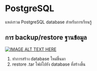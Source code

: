 # PostgreSQL
แหล่งรวม PostgreSQL database สำหรับการเรียนรู้

## การ backup/restore ฐานข้อมูล
[![IMAGE ALT TEXT HERE](https://img.youtube.com/vi/5kh9zaQ9o60/0.jpg)](https://www.youtube.com/watch?v=5kh9zaQ9o60)
1. ทำการสร้าง database ใหม่ขึ้นมา
1. restore .tar ไฟล์ไปยัง database ที่สร้างขึ้น
